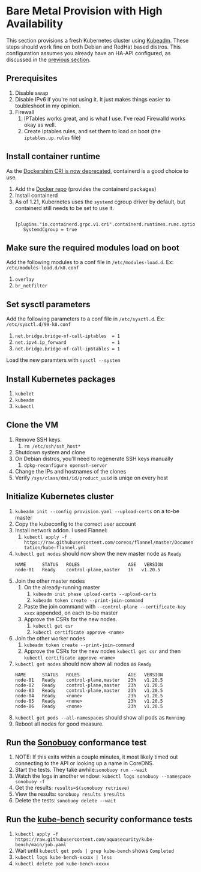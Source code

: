 # Bare Metal Provision with High Availability 

This section provisions a fresh Kubernetes cluster using [Kubeadm](https://kubernetes.io/docs/reference/setup-tools/kubeadm/). These steps should work fine on both Debian and RedHat based distros. This configuration assumes you already have an HA-API configured, as discussed in the [previous section](../HA-API/).

## Prerequisites
1. Disable swap
2. Disable IPv6 if you're not using it. It just makes things easier to toubleshoot in my opinion.
3. Firewall
    1. IPTables works great, and is what I use. I've read Firewalld works okay as well.
    2. Create iptables rules, and set them to load on boot (the `iptables.up.rules` file)

## Install container runtime
As the [Dockershim CRI is now deprecated](https://kubernetes.io/blog/2020/12/02/dont-panic-kubernetes-and-docker/), containerd is a good choice to use.
1. Add the [Docker repo](https://docs.docker.com/engine/install/) (provides the containerd packages)
2. Install containerd
3. As of 1.21, Kubernetes uses the `systemd` cgroup driver by default, but containerd still needs to be set to use it.
    ```
     [plugins."io.containerd.grpc.v1.cri".containerd.runtimes.runc.options]
       SystemdCgroup = true
    ```

## Make sure the required modules load on boot
Add the following modules to a conf file in `/etc/modules-load.d`. Ex: `/etc/modules-load.d/k8.conf`
1. `overlay`
2. `br_netfilter`

## Set sysctl parameters
Add the following parameters to a conf file in `/etc/sysctl.d`. Ex: `/etc/sysctl.d/99-k8.conf`
1. `net.bridge.bridge-nf-call-iptables  = 1`
2. `net.ipv4.ip_forward                 = 1`
3. `net.bridge.bridge-nf-call-ip6tables = 1`

Load the new paramters with `sysctl --system`

## Install Kubernetes packages
1. `kubelet`
2. `kubeadm`
3. `kubectl`

## Clone the VM
1. Remove SSH keys.
    1. `rm /etc/ssh/ssh_host*`
2. Shutdown system and clone
3. On Debian distros, you'll need to regenerate SSH keys manually
    1. `dpkg-reconfigure openssh-server`
4. Change the IPs and hostnames of the clones
5. Verify `/sys/class/dmi/id/product_uuid` is uniqe on every host

## Initialize Kubernetes cluster
1. `kubeadm init --config provision.yaml --upload-certs` on a to-be master
2. Copy the kubeconfig to the correct user account
3. Install network addon. I used Flannel:
    1. `kubectl apply -f https://raw.githubusercontent.com/coreos/flannel/master/Documentation/kube-flannel.yml`
4. `kubectl get nodes` should now show the new master node as `Ready`
    ```
    NAME      STATUS   ROLES                  AGE   VERSION
    node-01   Ready    control-plane,master   1h   v1.20.5
    ```
6. Join the other master nodes
    1. On the already-running master
       1. `kubeadm init phase upload-certs --upload-certs`
       2. `kubeadm token create --print-join-command`
    3. Paste the join command with `--control-plane --certificate-key xxxx` appended, on each to-be master
    4. Approve the CSRs for the new nodes.
       1. `kubectl get csr`
       2. `kubectl certificate approve <name>`
7. Join the other worker nodes
    1. `kubeadm token create --print-join-command`
    2. Approve the CSRs for the new nodes `kubectl get csr` and then `kubectl certificate approve <name>`
8. `kubectl get nodes` should now show all nodes as `Ready`
   ```
   NAME      STATUS   ROLES                  AGE   VERSION
   node-01   Ready    control-plane,master   23h   v1.20.5
   node-02   Ready    control-plane,master   23h   v1.20.5
   node-03   Ready    control-plane,master   23h   v1.20.5
   node-04   Ready    <none>                 23h   v1.20.5
   node-05   Ready    <none>                 23h   v1.20.5
   node-06   Ready    <none>                 23h   v1.20.5
   ```
8. `kubectl get pods --all-namespaces` should show all pods as `Running`
9. Reboot all nodes for good measure.

## Run the [Sonobuoy](https://github.com/vmware-tanzu/sonobuoy) conformance test
1. NOTE: If this exits within a couple minutes, it most likely timed out connecting to the API or looking up a name in CoreDNS. 
2. Start the tests. They take awhile:`sonobuoy run --wait`
3. Watch the logs in another window: `kubectl logs sonobuoy --namespace sonobuoy -f`
4. Get the results: `results=$(sonobuoy retrieve)`
5. View the results: `sonobuoy results $results`
6. Delete the tests: `sonobuoy delete --wait`

## Run the [kube-bench](https://github.com/aquasecurity/kube-bench) security conformance tests
1. `kubectl apply -f https://raw.githubusercontent.com/aquasecurity/kube-bench/main/job.yaml`
2. Wait until `kubectl get pods | grep kube-bench` shows `Completed`
3. `kubectl logs kube-bench-xxxxx | less`
4. `kubectl delete pod kube-bench-xxxxx`
